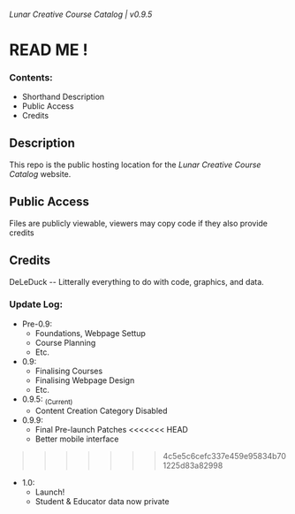 ###### Lunar Creative Course Catalog | v0.9.5
# READ ME !
### Contents:
- Shorthand Description
- Public Access
- Credits
## Description
This repo is the public hosting location for the *Lunar Creative Course Catalog* website.
## Public Access
Files are publicly viewable, viewers may copy code if they also provide credits
## Credits
DeLeDuck -- Litterally everything to do with code, graphics, and data.  

### Update Log:
- Pre-0.9:
    - Foundations, Webpage Settup  
    - Course Planning  
    - Etc.  
- 0.9:
    - Finalising Courses
    - Finalising Webpage Design
    - Etc.
- 0.9.5: <sub>(Current)</sub>
    - Content Creation Category Disabled
- 0.9.9:
    - Final Pre-launch Patches
<<<<<<< HEAD
    - Better mobile interface
>>>>>>> 4c5e5c6cefc337e459e95834b701225d83a82998
- 1.0:
    - Launch!  
    - Student & Educator data now private  
